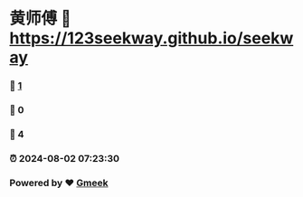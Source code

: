 # 黄师傅 :link: https://123seekway.github.io/seekway 
### :page_facing_up: [1](https://123seekway.github.io/seekway/tag.html) 
### :speech_balloon: 0 
### :hibiscus: 4 
### :alarm_clock: 2024-08-02 07:23:30 
### Powered by :heart: [Gmeek](https://github.com/Meekdai/Gmeek)
